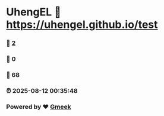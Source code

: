 # UhengEL :link: https://uhengel.github.io/test 
### :page_facing_up: [2](https://uhengel.github.io/test/tag.html) 
### :speech_balloon: 0 
### :hibiscus: 68 
### :alarm_clock: 2025-08-12 00:35:48 
### Powered by :heart: [Gmeek](https://github.com/Meekdai/Gmeek)
